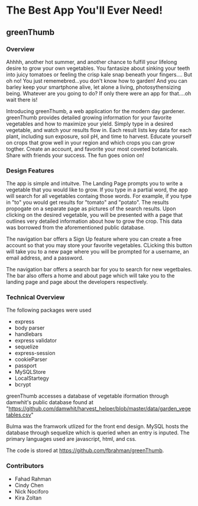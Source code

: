 # The Best App You'll Ever Need!
## greenThumb
### **Overview**
Ahhhh, another hot summer, and another chance to fulfill your lifelong desire to grow your own vegetables. You fantasize about sinking your teeth into juicy tomatoes or feeling the crisp kale snap beneath your fingers.... But oh no! You just rememebred...you don't know how to garden! And you can barley keep your smartphone alive, let alone a living, photosythensizing being. Whatever are you going to do? If only there were an app for that....oh wait there is!

Introducing greenThumb, a web application for the modern day gardener. greenThumb provides detailed growing information for your favorite vegetables and how to maximize your yield. Simply type in a desired vegetable, and watch your results flow in. Each result lists key data for each plant, including sun exposure, soil pH, and time to harvest. Educate yourself on crops that grow well in your region and which crops you can grow togther. Create an account, and favorite your most coveted botanicals. Share with friends your success. The fun goes onion on!

### **Design Features**
The app is simple and intuitve. The Landing Page prompts you to write a vegetable that you would like to grow. If you type in a partial word, the app will search for all vegetables containg those words. For example, if you type in "to" you would get results for "tomato" and "potato". The results propogate on a separate page as pictures of the search results. Upon clicking on the desired vegetable, you will be presented with a page that outlines very detailed information about how to grow the crop. This data was borrowed from the aforementioned public database.

The navigation bar offers a Sign Up feature where you can create a free account so that you may store your favorite vegetables. CLicking this button will take you to a new page where you will be prompted for a username, an email address, and a password.

The navigation bar offers a search bar for you to search for new vegetbales. The bar also offers a home and about page which will take you to the landing page and page about the developers respectively.

### **Technical Overview**
The following packages were used
- express
- body parser
- handlebars
- express validator
- sequelize
- express-session
- cookieParser
- passport
- MySQLStore
- LocalStartegy
- bcrypt

greenThumb accesses a database of vegetable iformation through damwhit's public database found at "https://github.com/damwhit/harvest_helper/blob/master/data/garden_vegetables.csv"

Bulma was the framwork utlized for the front end design. MySQL hosts the database through sequelize which is queried when an entry is inputed. The primary languages used are javascript, html, and css.

The code is stored at https://github.com/fbrahman/greenThumb.

### **Contributors**
- Fahad Rahman
- Cindy Chen
- Nick Nociforo
- Kira Zoltan
